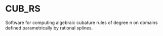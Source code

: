 # CUB_RS
Software for computing algebraic cubature rules of degree n on domains defined parametrically by rational splines.
